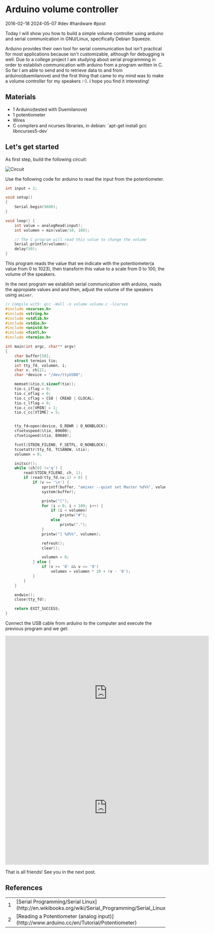 # Arduino volume controller
2016-02-18 2024-05-07 #dev #hardware #post

Today I will show you how to build a simple volume controller using arduino and serial communication in GNU/Linux, specifically Debian Squeeze.

Arduino provides their own tool for serial communication but isn't practical for most applications because isn't customizable, although for debugging is well.  Due to a college project I am studying about serial programming in order to establish communication with arduino from a program written in C. So far I am able to send and to retrieve data to and from arduino(duemilanove) and the first thing that came to my mind was to make a volume controller for my speakers :-). I hope you find it interesting!

## Materials

<ul>
  <li>1 Arduino(tested with Duemilanove)</li>
  <li>1 potentiometer</li>
  <li>Wires</li>
  <li>C compilers and ncurses libraries, in debian: `apt-get install gcc libncurses5-dev`</li>
</ul>

## Let's get started

As first step, build the following circuit: 

![Circuit](/arduino-control-speakers/controller0.png)

Use the following code for arduino to read the input from the potentiometer.


```cpp
int input = 2;

void setup()
{
    Serial.begin(9600);
}

void loop() {
    int value = analogRead(input);
    int volumen = min(value/10, 100);

    // The C program will read this value to change the volume
    Serial.println(volumen); 
    delay(50); 
}

```

This program reads the value that we indicate with the potentiometer(a value from 0 to 1023), then transform this value to a scale from 0 to 100, the volume of the speakers.

In the next program we establish serial communication with arduino, reads the appropiate values and and then, adjust the volume of the speakers using `amixer`.


```c
// Compile with: gcc -Wall -o volume volume.c -lcurses
#include <ncurses.h>
#include <string.h>
#include <stdlib.h>
#include <stdio.h>
#include <unistd.h>
#include <fcntl.h>
#include <termios.h>

int main(int argc, char** argv)
{
    char buffer[50];
    struct termios tio;
    int tty_fd, volumen, i;
    char v, ch[2];
    char *device = "/dev/ttyUSB0";

    memset(&tio,0,sizeof(tio));
    tio.c_iflag = 0;
    tio.c_oflag = 0;
    tio.c_cflag = CS8 | CREAD | CLOCAL;
    tio.c_lflag = 0;
    tio.c_cc[VMIN] = 1;
    tio.c_cc[VTIME] = 5;


    tty_fd=open(device, O_RDWR | O_NONBLOCK);      
    cfsetospeed(&tio, B9600);
    cfsetispeed(&tio, B9600);

    fcntl(STDIN_FILENO, F_SETFL, O_NONBLOCK);
    tcsetattr(tty_fd, TCSANOW, &tio);
    volumen = 0;

    initscr();
    while (ch[0] !='q') {
        read(STDIN_FILENO, ch, 1);
        if (read(tty_fd,&v,1) > 0) {
            if (v == '\n') {
                sprintf(buffer, "amixer --quiet set Master %d%%", volumen);
                system(buffer);

                printw("[");
                for (i = 0; i < 100; i++) {
                    if (i < volumen)
                        printw("#");
                    else
                        printw(".");
                }
                printw("] %d%%", volumen);

                refresh();
                clear();

                volumen = 0;
            } else {
                if (v >= '0' && v <= '9')
                    volumen = volumen * 10 + (v - '0');
            }
        }
    }

    endwin();
    close(tty_fd);

    return EXIT_SUCCESS;
}

```

Connect the USB cable from arduino to the computer and execute the previous program and we get:

<iframe width="640" height="360" src="http://www.youtube.com/embed/YxS-DS1nLBs?feature=player_detailpage" frameborder="0" allowfullscreen></iframe>

<iframe width="640" height="360" src="http://www.youtube.com/embed/MBYaRwM9fFo?feature=player_detailpage" frameborder="0" allowfullscreen></iframe>

That is all friends! See you in the next post.

## References

<table>
  <tr> <td>1</td> <td>[Serial Programming/Serial Linux](http://en.wikibooks.org/wiki/Serial_Programming/Serial_Linux)</td> </tr>
  <tr> <td>2</td> <td>[Reading a Potentiometer (analog input)](http://www.arduino.cc/en/Tutorial/Potentiometer)</td> </tr>
</table>
